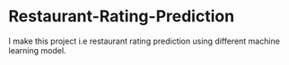 # Restaurant-Rating-Prediction
I make this project i.e restaurant rating prediction using different machine learning model.

